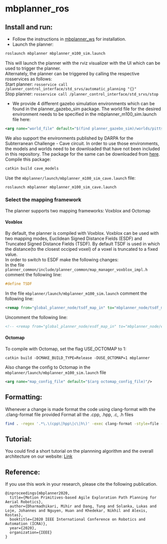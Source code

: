 # mbplanner_ros

## Install and run:
- Follow the instructions in [mbplanner_ws](https://github.com/MihirDharmadhikari/mbplanner_ws) for installation.
- Launch the planner:
```bash
roslaunch mbplanner mbplanner_m100_sim.launch
```
This will launch the planner with the rviz visualizer with the UI which can be used to trigger the planner.  
Alternately, the planner can be triggered by calling the respective rosservices as follows:  
Start planner: ```rosservice call /planner_control_interface/std_srvs/automatic_planning "{}" ```  
Stop planner: ```rosservice call /planner_control_interface/std_srvs/stop ```

- We provide 4 different gazebo simulation environments which can be found in the planner_gazebo_sim package. The world file for the desired environment needs to be specified in the mbplanner_m100_sim.launch file here:
```xml
<arg name="world_file" default="$(find planner_gazebo_sim)/worlds/pittsburgh_mine.world"/>
```  
We also support the environments published by DARPA for the Subterranean Challenge - Cave circuit. In order to use those environments, the models and worlds need to be downloaded that have not been included in this repository. The package for the same can be downloaded from [here](https://github.com/MihirDharmadhikari/cave_model).
Compile this package: 
```bash
catkin build cave_models
```
Use the ```mbplanner/launch/mbplanner_m100_sim_cave.launch``` file:
```bash
roslaunch mbplanner mbplanner_m100_sim_cave.launch
```

### Select the mapping framework
The planner supports two mapping frameworks: Voxblox and Octomap
#### Voxblox
By default, the planner is compiled with Voxblox. Voxblox can be used with two mapping modes, Euclidean Signed Distance Fields (ESDF) and Truncated Signed Distance Fields (TSDF). By default TSDF is used in which the distance(to the closest occiped voxel) of a voxel is truncated to a fixed value.  
In order to switch to ESDF make the following changes:  
In the file ``` planner_common/include/planner_common/map_manager_voxblox_impl.h``` comment the following line:  
```C++
#define TSDF
```  
In the file ```mbplanner/launch/mbplanner_m100_sim.launch``` comment the following line:  
```xml
<remap from="global_planner_node/tsdf_map_in" to="mbplanner_node/tsdf_map_out"/>
```  
Uncomment the following line:
```xml
<!-- <remap from="global_planner_node/esdf_map_in" to="mbplanner_node/esdf_map_out"/> -->
```  
#### Octomap
To compile with Octomap, set the flag USE_OCTOMAP to 1:
```
catkin build -DCMAKE_BUILD_TYPE=Release -DUSE_OCTOMAP=1 mbplanner
```
Also change the config to Octomap in the ```mbplanner/launch/mbplanner_m100_sim.launch``` file
```xml
<arg name="map_config_file" default="$(arg octomap_config_file)"/>
```

## Formatting:
Whenever a change is made format the code using clang-format with the .clang-format file provided
Format all the .cpp, .hpp, .c, .h files
```bash
find . -regex '.*\.\(cpp\|hpp\|c\|h\)' -exec clang-format -style=file -i {} \;
```

## Tutorial:
You could find a short tutorial on the plannning algorithm and the overall architecture on our website: [Link](https://www.autonomousrobotslab.com/subtplanning.html)

## Reference:
If you use this work in your research, please cite the following publication.
```
@inproceedings{mbplanner2020,
  title={Motion Primitives-based Agile Exploration Path Planning for Aerial Robotics},
  author={Dharmadhikari, Mihir and Dang, Tung and Solanka, Lukas and Loje, Johannes and Nguyen, Huan and Khedekar, Nikhil and Alexis, Kostas},
  booktitle={2020 IEEE International Conference on Robotics and Automation (ICRA)},
  year={2020},
  organization={IEEE}
}
```
